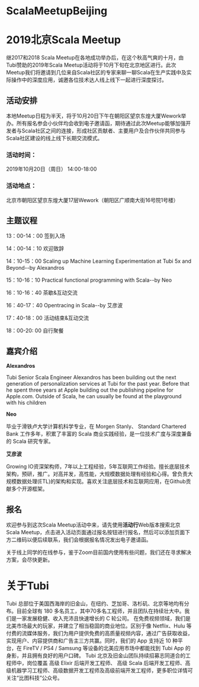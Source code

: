 # ScalaMeetupBeijing
# 2019北京Scala Meetup

继2017和2018 Scala Meetup在各地成功举办后，在这个秋高气爽的十月，由 Tubi赞助的2019年Scala Meetup活动将于10月下旬在北京地区进行。此次Meetup我们将邀请到几位来自Scala社区的专家来聊一聊Scala在生产实践中及实际操作中的深度应用，诚邀各位技术达人线上线下一起进行深度探讨。


## ​活动安排
​
本地Meetup日程为半天，将于10月20日下午在朝阳区望京东煌大厦Wework举办。所有报名参会小伙伴均会收到电子邀请函，期待通过此次Meetup能够加强开发者与Scala社区之间的连接，形成社区贡献者、主要用户及合作伙伴共同参与Scala社区建设的线上线下长期交流模式。

### ​活动时间：
2019年10月20日（周日） 14:00-18:00
### 活动地点：
北京市朝阳区望京东煌大厦17层Wework（朝阳区广顺南大街16号院1号楼）


## 主题议程

13：00-14：00   签到入场

14：00-14：10   欢迎致辞

14：10-15：00   Scaling up Machine Learning Experimentation at Tubi 5x and Beyond--by Alexandros

15：10-16：10   Practical functional programming with Scala--by Neo

16：10-16：40   茶歇&互动交流

16：40-17：40  Opentracing in Scala--by 艾彦波

17：40-18：00   活动结束&互动交流

18：00-20:   00   自行聚餐


## 嘉宾介绍

**Alexandros**

Tubi
Senior Scala Engineer
Alexandros has been building out the next generation of personalization services at Tubi for the past year. Before that he spent three years at Apple building out the publishing pipeline for Apple.com. Outside of Scala, he can usually be found at the playground with his children


**Neo**

毕业于滑铁卢大学计算机科学专业，在 Morgen Stanly、 Standard Chartered Bank 工作多年，积累了丰富的 Scala 商业实践经验，是一位技术广度与深度兼备的 Scala 研究专家。


**艾彦波**

Growing IO资深架构师，7年以上工程经验，5年互联网工作经验。擅长底层技术架构，预研，推广。对高并发，高性能，大规模数据处理有经验和心得。曾负责大规模数据处理(ETL)的架构和实现。喜欢关注底层技术和互联网应用，在Github贡献多个开源框架。 


## 报名

欢迎参与到这次Scala Meetup活动中来，请先使用**活动行**Web版本搜索北京Scala Meetup，点击进入活动页面通过报名按钮进行报名，然后可以添加页面下方二维码以便后续联系，我们会根据报名情况发出电子邀请函。

关于线上同学的在线参与，鉴于Zoom目前国内使用有些问题，我们还在寻求解决方案，会尽快更新。

# 关于Tubi

Tubi 总部位于美国西海岸的旧金山，在纽约、芝加哥、洛杉矶、北京等地均有分布。目前全球有 180 多名员工，其中70多名工程师，并且团队在持续壮大中。我们是一家发展稳健、收入充沛且快速增长的 C 轮公司。 在免费视频领域，我们是北美市场最大的玩家，并建立了相当稳固的商业地位。区别于像 Netflix、Hulu 等付费的流媒体服务，我们为用户提供免费的高质量视频内容，通过广告获取收益，实现用户、内容提供商和广告主三方共赢。同时，我们的 App 支持近 10 种平台，在 FireTV / PS4 / Samsung 等设备的北美应用市场中都能找到 Tubi App 的身影，并且拥有良好的用户口碑。 Tubi 北京及旧金山团队持续招募志同道合的工程师中，岗位覆盖 高级 Elixir 后端开发工程师、 高级 Scala 后端开发工程师、高级机器学习工程师、高级数据开发工程师及高级前端开发工程师，更多职位详情可关注“比图科技”公众号。


